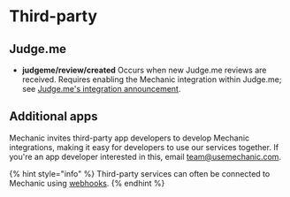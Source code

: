 # Third-party

## Judge.me

* **judgeme/review/created** Occurs when new Judge.me reviews are received. Requires enabling the Mechanic integration within Judge.me; see [Judge.me's integration announcement](https://blog.judge.me/blog/new-integration-mechanic-app).

## Additional apps

Mechanic invites third-party app developers to develop Mechanic integrations, making it easy for developers to use our services together. If you're an app developer interested in this, email [team@usemechanic.com](mailto:team@usemechanic.com).

{% hint style="info" %}
Third-party services can often be connected to Mechanic using [webhooks](../../../platform/webhooks.md).
{% endhint %}



